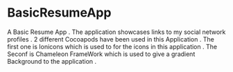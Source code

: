 # BasicResumeApp
A Basic Resume App . The application showcases links to my social network profiles . 
2 different Cocoapods have been used in this Application .
The first one is Ionicons which is used to for the icons in this application . 
The Seconf is Chameleon FrameWork which is used to give a gradient Background to the application . 
